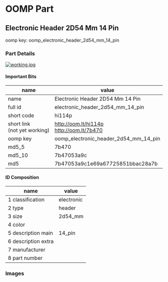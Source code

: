 # OOMP Part  
## Electronic Header 2D54 Mm 14 Pin  
  
oomp key: oomp_electronic_header_2d54_mm_14_pin  
  
### Part Details  
  
[![working.jpg](working_600.jpg)](working.jpg)  
  
#### Important Bits  
| name | value | 
| --- | --- | 
| name | Electronic Header 2D54 Mm 14 Pin | 
| full id | electronic_header_2d54_mm_14_pin | 
| short code | hi114p | 
| short link<br>(not yet working) | http://oom.lt/hi114p<br>http://oom.lt/7b470 | 
| oomp key | oomp_electronic_header_2d54_mm_14_pin | 
| md5_5 | 7b470 | 
| md5_10 | 7b47053a9c | 
| md5 | 7b47053a9c1e69a67725851bbac28a7b | 
#### ID Composition  
| name | value | 
| --- | --- | 
| 1 classification | electronic | 
| 2 type | header | 
| 3 size | 2d54_mm | 
| 4 color |  | 
| 5 description main | 14_pin | 
| 6 description extra |  | 
| 7 manufacturer |  | 
| 8 part number |  | 
### Images  
